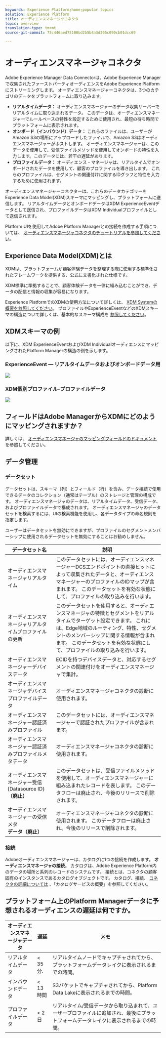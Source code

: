 ```yaml
---
keywords: Experience Platform;home;popular topics
solution: Experience Platform
title: オーディエンスマネージャコネクタ
topic: overview
translation-type: tm+mt
source-git-commit: 75c446aed75100bd2b5b4a3d365c090cb01dcc69

---
```



# オーディエンスマネージャコネクタ

Adobe Experience Manager Data Connectorは、Adobe Experience Managerで収集されたファーストパーティオーディエンスをAdobe Experience Platformにストリーミングします。 オーディエンスマネージャーコネクタは、3つのカテゴリのデータをプラットフォームに取り込みます。

- **リアルタイムデータ：** オーディエンスマネージャーのデータ収集サーバーでリアルタイムに取り込まれるデータ。 このデータは、オーディエンスマネージャーでルールベースの特性を設定するために使用され、最短の待ち時間でプラットフォームに表示されます。
- **オンボード（インバウンド）データ：** これらのファイルは、ユーザーがAmazon S3の場所にアップロードしたファイルで、Amazon S3はオーディエンスマネージャーがホストします。 オーディエンスマネージャーは、このデータを使用して、受信ファイルメソッドを使用してオンボードの特性を入力します。このデータには、若干の遅延があります。
- **プロファイルデータ：** オーディエンス・マネージャは、リアルタイムでオンボードされたデータを使用して、顧客のプロファイルを導き出します。 これらのプロファイルは、セグメントの関連付けに関するIDグラフと特性を入力するために使用されます。

オーディエンスマネージャーコネクターは、これらのデータカテゴリーをExperience Data Model(XDM)スキーマにマッピングし、プラットフォームに送信します。 リアルタイムデータとオンボードデータはXDM ExperienceEventデータとして送信され、プロファイルデータはXDM Individualプロファイルとして送信されます。

Platform UIを使用してAdobe Platform Managerとの接続を作成する手順については、 [オーディエンスマネージャコネクタのチュートリアルを参照してください](../../tutorials/ui/create/adobe-applications/audience-manager.md)。

## Experience Data Model(XDM)とは

XDMは、プラットフォームが顧客体験データを整理する際に使用する標準化されたフレームワークを提供する、公式に文書化された仕様です。

XDM標準に準拠することで、顧客体験データを一律に組み込むことができ、データの配信と情報の収集が容易になります。

Experience PlatformでのXDMの使用方法について詳しくは、 [XDM Systemの概要を参照してください](../../../xdm/home.md)。 プロファイルやExperienceEventなどのXDMスキーマの構造について詳しくは、基本的なスキーマ構成を [参照してください](../../../xdm/schema/composition.md)。

## XDMスキーマの例

以下に、XDM ExperienceEventおよびXDM IndividualオーディエンスにマッピングされたPlatform Managerの構造の例を示します。

### ExperienceEvent — リアルタイムデータおよびオンボードデータ用

![](images/aam-experience-events-for-dcs-and-onboarding-data.png)

### XDM個別プロファイル-プロファイルデータ

![](images/aam-profile-xdm-for-profile-data.png)

## フィールドはAdobe ManagerからXDMにどのようにマッピングされますか？

詳しくは、 [オーディエンスマネージャのマッピングフィールドのドキュメント](./mapping/audience-manager.md) を参照してください。

## データ管理

### データセット

データセットは、スキーマ（列）とフィールド（行）を含み、データ接続で使用できるデータのコレクション（通常はテーブル）のストレージと管理の構成です。 オーディエンスマネージャのデータは、リアルタイムデータ、受信データ、およびプロファイルデータで構成されます。 オーディエンスマネージャのデータセットを検索するには、UIの検索機能を使用し、各データタイプの命名規則を指定します。

ユーザーはデータセットを無効にできますが、プロファイルのセグメントメンバーシップに使用されるデータセットを無効にすることはお勧めしません。

| データセット名 | 説明 |
| ------------ | ----------- |
| オーディエンスマネージャリアルタイム | このデータセットには、オーディエンスマネージャーDCSエンドポイントの直接ヒットによって収集されたデータと、オーディエンスマネージャーのプロファイルのIDマップが含まれます。 このデータセットを有効な状態にして、プロファイルの取り込みを行います。 |
| オーディエンスマネージャリアルタイムプロファイルの更新 | このデータセットを使用すると、オーディエンスマネージャの特徴とセグメントをリアルタイムでターゲット設定できます。 これには、Edge地域のルーティング、特性、セグメントのメンバーシップに関する情報が含まれます。 このデータセットを有効な状態にして、プロファイルの取り込みを行います。 |
| オーディエンスマネージャーデバイスデータ | ECIDを持つデバイスデータと、対応するセグメントの関連付けをオーディエンスマネージャで集計。 |
| オーディエンスマネージャデバイスプロファイルデータ | オーディエンスマネージャコネクタの診断に使用されます。 |
| オーディエンスマネージャー認証済みプロファイル | このデータセットには、オーディエンスマネージャーで認証されたプロファイルが含まれます。 |
| オーディエンスマネージャー認証済みプロファイルメタデータ | オーディエンスマネージャコネクタの診断に使用されます。 |
| オーディエンスマネージャー受信{Datasource ID} **（廃止）** | このデータセットは、受信ファイルメソッドを使用して、オーディエンスマネージャーに組み込まれたレコードを表します。 このデータフローは廃止され、今後のリリースで削除されます。 |
| オーディエンスマネージャーの受信メタ **データ（廃止）** | オーディエンスマネージャコネクタの診断に使用されます。 このデータフローは廃止され、今後のリリースで削除されます。 |

### 接続

Adobeオーディエンスマネージャーは、カタログに1つの接続を作成します。 **オーディエンスマネージャの接続**。 カタログは、Adobe Experience Platform内のデータの場所と系列のレコードのシステムです。 接続とは、コネクタの顧客固有のインスタンスであるカタログオブジェクトです。 カタログ、接続、 [コネクタの詳細については](../../../catalog/home.md) 、「カタログサービスの概要」を参照してください。

## プラットフォーム上のPlatform Managerデータに予想されるオーディエンスの遅延は何ですか。

| オーディエンスマネージャデータ | 遅延 | メモ |
| --- | --- | --- |
| リアルタイムデータ | &lt; 35 分. | リアルタイムノードでキャプチャされてから、プラットフォームデータレイクに表示されるまでの時間。 |
| インバウンドデータ | &lt; 13時間 | S3バケットでキャプチャされてから、Platform Data Lakeに表示されるまでの時間。 |
| プロファイルデータ | &lt; 2 日 | リアルタイム/受信データから取り込まれて、ユーザープロファイルに追加され、最後にプラットフォームデータレイクに表示されるまでの時間。 |